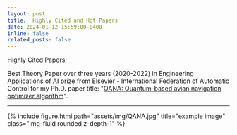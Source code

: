 ```yaml
---
layout: post
title:  Highly Cited and Hot Papers 
date: 2024-01-12 15:59:00-0400
inline: false
related_posts: false
---
```

Highly Cited Papers:

Best Theory Paper over three years (2020-2022) in Engineering Applications of AI prize from Elsevier - International Federation of Automatic Control for my Ph.D. paper title: "[QANA: Quantum-based avian navigation optimizer algorithm](https://www.sciencedirect.com/science/article/abs/pii/S0952197621001627)".

***


<div class="row">
    <div class="col-sm mt-3 mt-md-0">
        {% include figure.html path="assets/img/QANA.jpg" title="example image" class="img-fluid rounded z-depth-1" %}
    </div>
</div>

